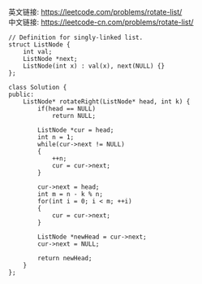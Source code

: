 
英文链接: https://leetcode.com/problems/rotate-list/  
中文链接: https://leetcode-cn.com/problems/rotate-list/

```
// Definition for singly-linked list.
struct ListNode {
    int val;
    ListNode *next;
    ListNode(int x) : val(x), next(NULL) {}
};
```
```
class Solution {
public:
    ListNode* rotateRight(ListNode* head, int k) {
        if(head == NULL)
            return NULL;

        ListNode *cur = head;
        int n = 1;
        while(cur->next != NULL)
        {
            ++n;
            cur = cur->next;
        }

        cur->next = head;
        int m = n - k % n;
        for(int i = 0; i < m; ++i)
        {
            cur = cur->next;
        }

        ListNode *newHead = cur->next;
        cur->next = NULL;

        return newHead;
    }
};
```
